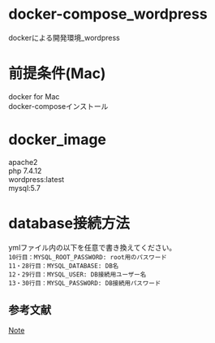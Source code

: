 # docker-compose_wordpress
dockerによる開発環境_wordpress

# 前提条件(Mac)
docker for Mac  
docker-composeインストール  

# docker_image
apache2  
php 7.4.12  
wordpress:latest  
mysql:5.7

# database接続方法
ymlファイル内の以下を任意で書き換えてください。  
```10行目：MYSQL_ROOT_PASSWORD: root用のパスワード```  
```11・28行目：MYSQL_DATABASE: DB名```  
```12・29行目：MYSQL_USER: DB接続用ユーザー名```  
```13・30行目：MYSQL_PASSWORD: DB接続用パスワード```  

## 参考文献
[Note](https://note.com/ignorant_kenji/n/nf0d961220338)
